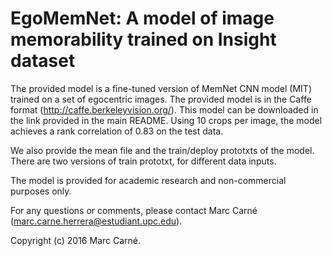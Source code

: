 # EgoMemNet: A model of image memorability trained on Insight dataset
The provided model is a fine-tuned version of MemNet CNN model (MIT) trained on a set of egocentric images. The provided model is in the Caffe format (http://caffe.berkeleyvision.org/).
This model can be downloaded in the link provided in the main README.
Using 10 crops per image, the model achieves a rank correlation of 0.83 on the test data.

We also provide the mean file and the train/deploy prototxts of the model.
There are two versions of train prototxt, for different data inputs.

The model is provided for academic research and non-commercial purposes only.

For any questions or comments, please contact Marc Carné (marc.carne.herrera@estudiant.upc.edu).

Copyright (c) 2016 Marc Carné.
